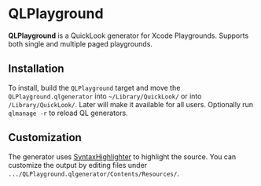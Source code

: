QLPlayground
================================
**QLPlayground** is a QuickLook generator for Xcode Playgrounds. Supports both single and multiple paged playgrounds.

Installation
------------

To install, build the `QLPlayground` target and move the `QLPlayground.qlgenerator` into `~/Library/QuickLook/` or into `/Library/QuickLook/`. Later will make it available for all users.
Optionally run `qlmanage -r` to reload QL generators.

Customization
-------------

The generator uses [SyntaxHighlighter](http://alexgorbatchev.com/SyntaxHighlighter/) to highlight the source. You can customize the output by editing files under `.../QLPlayground.qlgenerator/Contents/Resources/`. 

